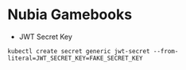 # Nubia Gamebooks

* JWT Secret Key

```
kubectl create secret generic jwt-secret --from-literal=JWT_SECRET_KEY=FAKE_SECRET_KEY
``` 